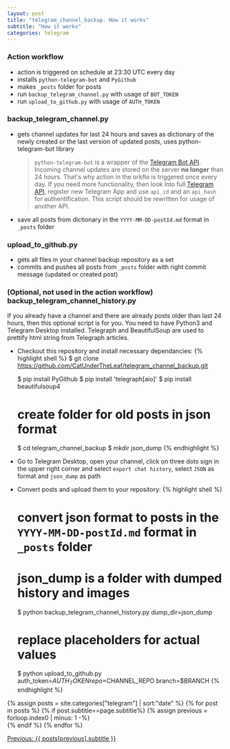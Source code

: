 ```yaml
---
layout: post
title: "telegram_channel_backup. How it works"
subtitle: "How it works"
categories: telegram
---
```


### Action workflow

- action is triggered on schedule at 23:30 UTC every day
- installs `python-telegram-bot` and `PyGithub`
- makes `_posts` folder for posts
- run `backup_telegram_channel.py` with usage of `BOT_TOKEN`
- run `upload_to_github.py` with usage of `AUTH_TOKEN`

### backup_telegram_channel.py

- gets channel updates for last 24 hours and saves as dictionary of the newly created or the last version of updated posts, uses python-telegram-bot library
  > `python-telegram-bot` is a wrapper of the [Telegram Bot API](https://core.telegram.org/bots/api). Incoming channel updates are stored on the server **no longer** than 24 hours. That's why action in the orkflo is triggered once every day. If you need more functionality, then look into full [Telegram API](https://core.telegram.org/api#telegram-api), register new Telegram App and use `api_id` and an `api_hash` for authentification. This script should be rewritten for usage of another API.
- save all posts from dictionary in the `YYYY-MM-DD-postId.md` format in `_posts` folder

### upload_to_github.py

- gets all files in your channel backup repository as a set
- commits and pushes all posts from `_posts` folder with right commit message (updated or created post)

### (Optional, not used in the action workflow) backup_telegram_channel_history.py

If you already have a channel and there are already posts older than last 24 hours, then this optional script is for you. You need to have Python3 and Telegram Desktop installed. Telegraph and BeautifulSoup are used to prettify html string from Telegraph articles.

- Checkout this repository and install necessary dependancies:
   {% highlight shell %}
   $ git clone https://github.com/CatUnderTheLeaf/telegram_channel_backup.git
   
   $ pip install PyGithub
   $ pip install 'telegraph[aio]'
   $ pip install beautifulsoup4
   
   # create folder for old posts in json format
   $ cd telegram_channel_backup
   $ mkdir json_dump
   {% endhighlight %}
- Go to Telegram Desktop, open your channel, click on three dots sign in the upper right corner and select `export chat history`, select `JSON` as format and `json_dump` as path
- Convert posts and upload them to your repository:
   {% highlight shell %}
   # convert json format to posts in the `YYYY-MM-DD-postId.md` format in `_posts` folder
   # json_dump is a folder with dumped history and images
   $ python backup_telegram_channel_history.py dump_dir=json_dump
   
   # replace placeholders for actual values
   $ python upload_to_github.py auth_token=$AUTH_TOKEN repo=$CHANNEL_REPO branch=$BRANCH
   {% endhighlight %}

{% assign posts = site.categories["telegram"] | sort:"date" %}
{% for post in posts %}
   {% if post.subtitle==page.subtitle%}
      {% assign previous = forloop.index0 | minus: 1 -%}             
   {% endif %}
{% endfor %}

<a href="{{posts[previous].url | escape}}">Previous: {{ posts[previous].subtitle }}</a>